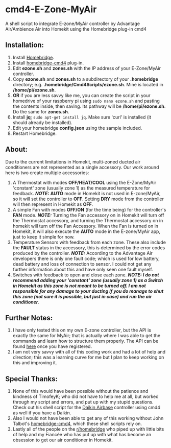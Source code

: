 # cmd4-E-Zone-MyAir
A shell script to integrate E-zone/MyAir controller by Advantage Air/Ambience Air into Homekit using the Homebridge plug-in cmd4

## Installation:
1. Install [Homebridge](https://github.com/nfarina/homebridge).
2. Install [homebridge-cmd4](https://github.com/ztalbot2000/homebridge-cmd4) plug-in.
3. Edit <B>ezone.sh</B> and <B>zones.sh</B> with the IP address of your E-Zone/MyAir controller.
4. Copy <B>ezone.sh</B> and <B>zones.sh</B> to a subdirectory of your <B>.homebridge</B> directory; e.g. <B>.homebridge/Cmd4Scripts/ezone.sh</B>. Mine is located in <B>/home/pi/ezone.sh</B>.
5. <B>OR</B> if you are less savvy like me, you can create the script in your homedrive of your raspberry pi using `sudo nano ezone.sh` and pasting the contents inside, then saving. Its pathway will be <B>/home/pi/ezone.sh</B>. Do the same for <B>zones.sh</B>.
6. Install <B>jq</B>; `sudo apt-get install jq`. Make sure 'curl' is installed (it should already be installed).
7. Edit your homebridge <B>config.json</B> using the sample included.
8. Restart Homebridge.

## About:
Due to the current limitations in Homekit, multi-zoned ducted air conditioners are not represented as a single accessory. Our work around here is two create multiple accessories:
1. A Thermostat with modes <B>OFF/HEAT/COOL</B> using the E-Zone/MyAir 'constant' zone (usually zone 1) as the measured temperature for feedback. <B><I>NOTE:</B></I> <B>AUTO</B> mode in Homekit is not used in E-zone/MyAir, so it will set the controller to <B>OFF</B>. Setting <B>DRY</B> mode from the controller will then represent in Homekit as <B>OFF</B>. 
2. A simple Fan with modes <B>OFF/ON</B> (for the time being) for the controller's <B>FAN</B> mode. <B><I>NOTE:</B></I> Turning the Fan accessory on in Homekit will turn off the Thermostat accessory, and turning the Thermostat accessory on in homekit will turn off the Fan Accessory. When the Fan is turned on in Homekit, it will also execute the <B>AUTO</B> mode in the E-zone/MyAir app, just to keep it simple for now.
3. Temperature Sensors with feedback from each zone. These also include the <B>FAULT</B> status in the accessory, this is determined by the error codes produced by the controller. <B><I>NOTE:</B></I> According to the Advantage Air developers there is only one fault code; which is used for low battery, dead battery and loss of connection to sensor. I could not get any further information about this and have only seen one fault myself.
4. Switches with feedback to open and close each zone. <B><I>NOTE: I do not recommend adding your 'constant' zone (usually zone 1) as a Switch in Homekit as this zone is not meant to be turned off. I am not responsible for any damage to your ducting if you do manage to shut this zone (not sure it is possible, but just in case) and run the air conditioner.</B></I>

## Further Notes:
1. I have only tested this on my own E-zone controller, but the API is exactly the same for MyAir; that is actually where I was able to get the commands and learn how to structure them properly. The API can be found [here](http://advantageair.proboards.com/) once you have registered.
2. I am not very savvy with all of this coding work and had a lot of help and direction; this was a learning curve for me but I plan to keep working on this and improving it.

## Special Thanks:
1. None of this would have been possible without the patience and kindness of TimofeyK; who did not have to help me at all, but worked through my script and errors, and put up with my stupid questions. Check out his shell script for the [Daikin Airbase](https://github.com/TimofeyK/cmd4-Daikin-Airbase) controller using cmd4 as well if you have a Daikin.
2. Also I would not have been able to get any of this working without John Talbot's [homebridge-cmd4](https://github.com/ztalbot2000/homebridge-cmd4), which these shell scripts rely on.
3. Lastly all of the people on the [r/homebridge](https://www.reddit.com/r/homebridge/) who piped up with little bits of help and my Fiancée who has put up with what has become an obsession to get our air conditioner in Homekit. 

